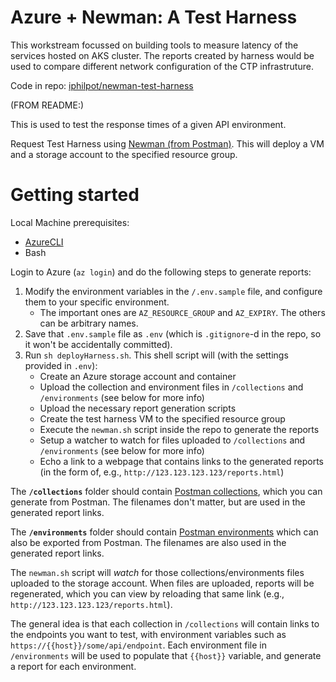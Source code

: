 # Azure + Newman: A Test Harness

This workstream focussed on building tools to measure latency of the services hosted on AKS cluster. The reports created by harness would be used to compare different network configuration of the CTP infrastruture.

Code in repo: [iphilpot/newman-test-harness](https://github.com/iphilpot/newman-test-harness)

(FROM README:)

This is used to test the response times of a given API environment.

Request Test Harness using [Newman (from Postman)](https://www.getpostman.com/docs/v6/postman/collection_runs/command_line_integration_with_newman). This will deploy a VM and a storage account to the specified resource group.

# Getting started

Local Machine prerequisites:
 - [AzureCLI](https://docs.microsoft.com/en-us/cli/azure/install-azure-cli?view=azure-cli-latest)
 - Bash
 
Login to Azure (`az login`) and do the following steps to generate reports:

1. Modify the environment variables in the `/.env.sample` file, and configure them to your specific environment.
    - The important ones are `AZ_RESOURCE_GROUP` and `AZ_EXPIRY`. The others can be arbitrary names.
2. Save that `.env.sample` file as `.env` (which is `.gitignore`-d in the repo, so it won't be accidentally committed).
3. Run `sh deployHarness.sh`. This shell script will (with the settings provided in `.env`):
    - Create an Azure storage account and container
    - Upload the collection and environment files in `/collections` and `/environments` (see below for more info)
    - Upload the necessary report generation scripts
    - Create the test harness VM to the specified resource group
    - Execute the `newman.sh` script inside the repo to generate the reports
    - Setup a watcher to watch for files uploaded to `/collections` and `/environments` (see below for more info)
    - Echo a link to a webpage that contains links to the generated reports (in the form of, e.g., `http://123.123.123.123/reports.html`)
    
The **`/collections`** folder should contain [Postman collections](https://www.getpostman.com/docs/v6/postman/collections/creating_collections), which you can generate from Postman. The filenames don't matter, but are used in the generated report links.

The **`/environments`** folder should contain [Postman environments](https://www.getpostman.com/docs/v6/postman/environments_and_globals/manage_environments) which can also be exported from Postman. The filenames are also used in the generated report links.

The `newman.sh` script will _watch_ for those collections/environments files uploaded to the storage account. When files are uploaded, reports will be regenerated, which you can view by reloading that same link (e.g., `http://123.123.123.123/reports.html`).

The general idea is that each collection in `/collections` will contain links to the endpoints you want to test, with environment variables such as `https://{{host}}/some/api/endpoint`. Each environment file in `/environments` will be used to populate that `{{host}}` variable, and generate a report for each environment. 

